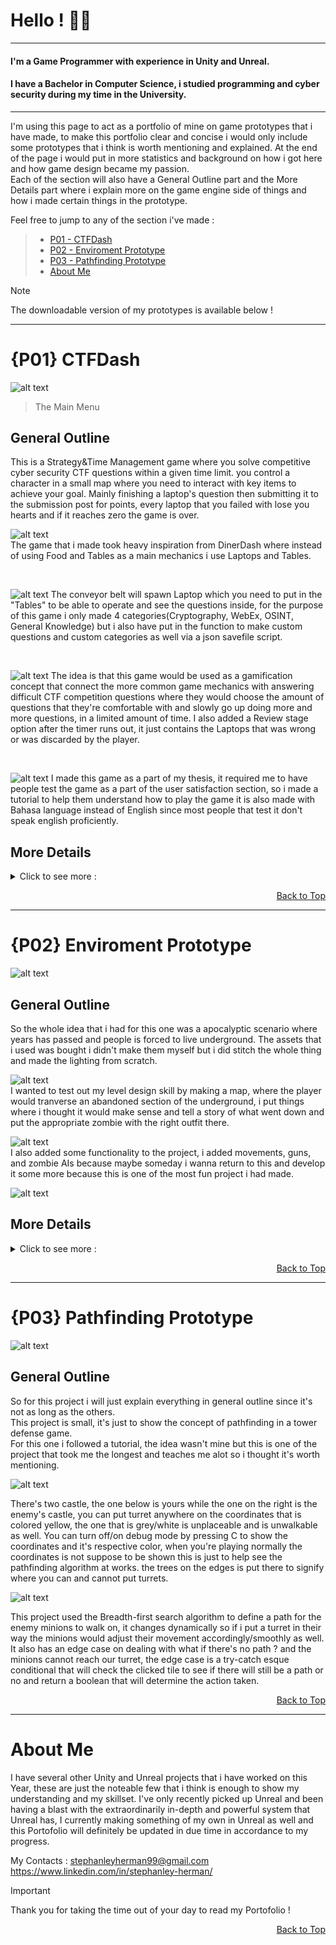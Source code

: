 # Hello ! :space_invader::robot:
---
#### I'm a Game Programmer with experience in Unity and Unreal.
#### I have a Bachelor in Computer Science, i studied programming and cyber security during my time in the University.
---
I'm using this page to act as a portfolio of mine on game prototypes that i have made, to make this portfolio clear and concise i would only include some prototypes that i think is worth mentioning and explained. At the end of the page i would put in more statistics and background on how i got here and how game design became my passion.               
Each of the section will also have a General Outline part and the More Details part where i explain more on the game engine side of things and how i made certain things in the prototype.

Feel free to jump to any of the section i've made :   
>- [P01 - CTFDash](#p01-ctfdash)
>- [P02 - Enviroment Prototype](#p02-enviroment-prototype)
>- [P03 - Pathfinding Prototype](#p03-pathfinding-prototype)  
>- [About Me](#about-me)

> [!NOTE]
> The downloadable version of my prototypes is available below !

---                 

# {P01} CTFDash
![alt text](https://github.com/stephanleyherman/imagedumprepo/blob/main/p01-i1.png)
> The Main Menu       
                      
## General Outline               
This is a Strategy&Time Management game where you solve competitive cyber security CTF questions within a given time limit. you control a character in a small map where you need to interact with key items to achieve your goal. Mainly finishing a laptop's question then submitting it to the submission post for points, every laptop that you failed with lose you hearts and if it reaches zero the game is over.
<br>        
               
<!-- Diner Dash Image Here -->
![alt text](https://github.com/stephanleyherman/imagedumprepo/blob/main/p01-i2.png)             
The game that i made took heavy inspiration from DinerDash where instead of using Food and Tables as a main mechanics i use Laptops and Tables.
               
<br>        
               
<!-- Show table, laptop and the conveyor belt-->
![alt text](https://github.com/stephanleyherman/imagedumprepo/blob/main/p01-i3.png)
The conveyor belt will spawn Laptop which you need to put in the "Tables" to be able to operate and see the questions inside, for the purpose of this game i only made 4 categories(Cryptography, WebEx, OSINT, General Knowledge) but i also have put in the function to make custom questions and custom categories as well via a json savefile script.
               
<br>          
           
<!-- Select amount of questions -->
![alt text](https://github.com/stephanleyherman/imagedumprepo/blob/main/p01-i4.png)
The idea is that this game would be used as a gamification concept that connect the more common game mechanics with answering difficult CTF competition questions where they would choose the amount of questions that they're comfortable with and slowly go up doing more and more questions, in a limited amount of time. I also added a Review stage option after the timer runs out, it just contains the Laptops that was wrong or was discarded by the player.
               
<br>         
           
<!-- Tutorial -->
![alt text](https://github.com/stephanleyherman/imagedumprepo/blob/main/p01-i5.png)
I made this game as a part of my thesis, it required me to have people test the game as a part of the user satisfaction section, so i made a tutorial to help them understand how to play the game it is also made with Bahasa language instead of English since most people that test it don't speak english proficiently.
                
## More Details             
<details>
<summary>Click to see more :</summary>
                           
## 1. {P01} - The Foundation of the project
   
   <!-- -->
   I use a Singleton to manage the input and output of questions, the question itself is saved in a scriptable object that you can manually add in the json file or you can add it in game in the Customize page. I also made several other items to make the game more interesting such as different keys that you can use to interact with the laptop like opening, closing and grabbing the laptop. Almost everything is put inside a single Player Script, looking back this is bad practice from my part since Player.cs became so bloated it has about 2000+ lines of code for no reason at all, i've stop doing this in future projects and instead opted out to make separate script files for most things to reduce unnecessary coupling.
   
   
## 2. {P01} - Scriptable Object and Savefile System
   
   <!-- SO picture here -->
   ![alt text](https://github.com/stephanleyherman/imagedumprepo/blob/main/p01-i6.png)           
   I made a scriptable object that contain two types of questions at that point in time, a fill in the blank type question and multiple choice. I also structured it this way just incase we wanted to add another question type i can just extend the SO and make it have more variables to adjust it.
   
## 3. {P01} - Interactable Laptop
 
<table>
  <tr>
    <td><img src="https://github.com/stephanleyherman/imagedumprepo/blob/main/p01-i7.png"  alt="1" width = 360px height = 240px ></td>
    <td><img src="https://github.com/stephanleyherman/imagedumprepo/blob/main/p01-i8.png" alt="2" width = 360px height = 240px></td>
    <td><img src="https://github.com/stephanleyherman/imagedumprepo/blob/main/p01-i9.png" alt="2" width = 360px height = 240px></td>
   </tr> 
  
</table>
   
   <!-- !Table here-->
   I wanted to make picking up the laptop feels nice, so i added a few keybinds to let you interact with it differently i achieve this by using conditionals, as an example a closed laptop cannot be grabbed so you need to open/close it by pressing F, if you have a laptop on you then you can't pick up another one until you put it down by pressing G for picking up/putting down laptops, you cannot open into the question screen of the laptop if the laptop screen is closed. the idea was to use these keys so the player would be more engaged.
                  
   The act of grabbing a laptop is also just an illusion, i wanted to save memory by having less GameObject/Actor when the game is running so i Destroy() the laptop that was being picked up, save it's information in the Player and then Instantiate() a new one when im interacting with a table.

## 4. {P01} - End of the game Review Manager
 
   <!-- Endgame Screen -->
   ![alt text](https://github.com/stephanleyherman/imagedumprepo/blob/main/p01-i10.png)              
   Also using the singleton that i implemented, whenever the game finishes either by the player running out of time or by finishing all the questions they selected, another scene would be put up as the endgame screen. Here they can put their names in the local leaderboard or choose to review the questions that they have missed or failed.
  <!-- Review Image-->
  ![alt text](https://github.com/stephanleyherman/imagedumprepo/blob/main/p01-i11.png)             
  This map is generated by a loop, the topside and the bottomside is generated independently while the length of the body is adjusted accordingly to the amount of questions that was missed/failed. Since this is just for review they can't pick up the laptop nor submit anything it's purely used just to study.





  
</details>

 <p align = "right"> <a href="#hello--space_invaderrobot"> Back to Top </a></p>  

---           

# {P02} Enviroment Prototype
![alt text](https://github.com/stephanleyherman/imagedumprepo/blob/main/p02-i1.png)          
     
                      
## General Outline            
So the whole idea that i had for this one was a apocalyptic scenario where years has passed and people is forced to live underground. The assets that i used was bought i didn't make them myself but i did stitch the whole thing and made the lighting from scratch.

![alt text](https://github.com/stephanleyherman/imagedumprepo/blob/main/p02-i2.png)      
I wanted to test out my level design skill by making a map, where the player would tranverse an abandoned section of the underground, i put things where i thought it would make sense and tell a story of what went down and put the appropriate zombie with the right outfit there.

![alt text](https://github.com/stephanleyherman/imagedumprepo/blob/main/p02-i3.png)      
I also added some functionality to the project, i added movements, guns, and zombie AIs because maybe someday i wanna return to this and develop it some more because this is one of the most fun project i had made.

![alt text](https://github.com/stephanleyherman/imagedumprepo/blob/main/p02-i4.png)      

## More Details             
<details>
<summary>Click to see more :</summary>
                           
## 1. {P02} - The Foundation of the project
   <!--  -->        
   Originally i wanted to make a shooter game that has an Object Pooling implementation, but then the project got sidetracked because i had new ideas and new things that i wanna do so i decided to push the original idea to future projects while i make this lean into more of a exploratory type game that is more dark and gloomy.

## 2. {P02} - Zombie AIs
   
   <!-- Zombie Stuff picture here -->
   ![alt text](https://github.com/stephanleyherman/imagedumprepo/blob/main/p02-i5.png)           
   I thought to myself at that time the project needed obstacles, so i made Zombie AIs with adjustable variables that i can tweak in the Editor, the zombies have different idle animations and different skins as well.           
   ![alt text](https://github.com/stephanleyherman/imagedumprepo/blob/main/p02-i6.png)        
   Learning from previous projects i made sure that this one has emphasis on the readibility in the Editor, i made sure that everything was packaged neatly and understandable just from a glance.         

## 3. {P02} - Map Design and NavMesh
   
   <!-- Zombie Stuff picture here -->
   ![alt text](https://github.com/stephanleyherman/imagedumprepo/blob/main/p02-i7.png)           
   The zombies need to be able to chase me so i added a simple NavMesh, put in some tweaks into the enviroment like making sure they don't walk on the rubbles or suddenly spring up into a sofa or a tent. 

## 4. {P02} - A rifle and a handgun because why not
   
   <!-- Zombie Stuff picture here -->
   ![alt text](https://github.com/stephanleyherman/imagedumprepo/blob/main/p02-i8.png)           
   I also needed a way to defend myself, the gun implementation for this project was one of the first thing that i made, i only made two guns but i did put in the architecture to make adding more guns easier. They also have adjustable variables to make tweaking the guns in the editor easier.


<!-- !!ENVIROMENT PROTOTYPE MORE DETAILS SECTION HERE -->
  
</details>

 <p align = "right"> <a href="#hello--space_invaderrobot"> Back to Top </a></p>  
 
 ---                
 
# {P03} Pathfinding Prototype        
            
![alt text](https://github.com/stephanleyherman/imagedumprepo/blob/main/p03-i1.png)            
                
## General Outline            

  So for this project i will just explain everything in general outline since it's not as long as the others.              
  This project is small, it's just to show the concept of pathfinding in a tower defense game.      
  For this one i followed a tutorial, the idea wasn't mine but this is one of the project that took me the longest and teaches me alot so i thought it's worth mentioning.

  ![alt text](https://github.com/stephanleyherman/imagedumprepo/blob/main/p03-i2.png)    

  There's two castle, the one below is yours while the one on the right is the enemy's castle, you can put turret anywhere on the coordinates that is colored yellow, the one that is grey/white is unplaceable and is unwalkable as well. You can turn off/on debug mode by pressing C to show the coordinates and it's respective color, when you're playing normally the coordinates is not suppose to be shown this is just to help see the pathfinding algorithm at works. the trees on the edges is put there to signify where you can and cannot put turrets.

  ![alt text](https://github.com/stephanleyherman/imagedumprepo/blob/main/p03-i3.png)   

  This project used the Breadth-first search algorithm to define a path for the enemy minions to walk on, it changes dynamically so if i put a turret in their way the minions would adjust their movement accordingly/smoothly as well. It also has an edge case on dealing with what if there's no path ? and the minions cannot reach our turret, the edge case is a try-catch esque conditional that will check the clicked tile to see if there will still be a path or no and return a boolean that will determine the action taken.



 <p align = "right"> <a href="#hello--space_invaderrobot"> Back to Top </a></p>  
 
---    
                    
# About Me                  
I have several other Unity and Unreal projects that i have worked on this Year, these are just the noteable few that i think is enough to show my understanding and my skillset. I've only recently picked up Unreal and been having a blast with the extraordinarily in-depth and powerful system that Unreal has, I currently making something of my own in Unreal as well and this Portofolio will definitely be updated in due time in accordance to my progress.

My Contacts : 
stephanleyherman99@gmail.com
https://www.linkedin.com/in/stephanley-herman/



> [!IMPORTANT]
> Thank you for taking the time out of your day to read my Portofolio ! 
 <p align = "right"> <a href="#hello--space_invaderrobot"> Back to Top </a></p>  





<!--
**stephanleyherman/stephanleyherman** is a ✨ _special_ ✨ repository because its `README.md` (this file) appears on your GitHub profile.

Here are some ideas to get you started:

- 🔭 I’m currently working on ...
- 🌱 I’m currently learning ...
- 👯 I’m looking to collaborate on ...
- 🤔 I’m looking for help with ...
- 💬 Ask me about ...
- 📫 How to reach me: ...
- 😄 Pronouns: ...
- ⚡ Fun fact: ...
-->
